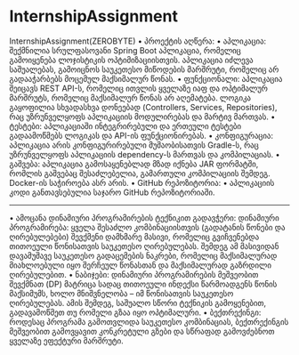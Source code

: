 # InternshipAssignment
InternshipAssignment(ZEROBYTE)
•	პროექტის აღწერა:
•	აპლიკაცია: შექმნილია სრულფასოვანი Spring Boot აპლიკაცია, რომელიც გამოიყენება ლოჯისტიკის ოპტიმიზაციისთვის. აპლიკაცია იძლევა საშუალებას, გამოიცნოს საუკეთესო მიწოდების მარშრუტი, რომელიც არ გადააჭარბებს მოცემულ მაქსიმალურ წონას.
•	ფუნქციონალი:
	აპლიკაცია შეიცავს REST API-ს, რომელიც ითვლის ყველაზე იაფ და ოპტიმალურ მარშრუტს, რომელიც მაქსიმალურ წონას არ აღემატება.
	ლოგიკა გაყოფილია სხვადასხვა დონეებად (Controllers, Services, Repositories), რაც უზრუნველყოფს აპლიკაციის მოდულირებას და მარტივ მართვას.
•	ტესტები:
	აპლიკაციაში ინტეგრირებული და ერთეული ტესტები გადაამოწმებს ლოგიკას და API-ის ფუნქციონირებას.
•	კონფიგურაცია:
	აპლიკაცია არის კონფიგურირებული მუშაობისათვის Gradle-ს, რაც უზრუნველყოფს აპლიკაციის dependency-ს მართვას და კომპილაციას.
•	გაშვება:
	აპლიკაცია გამოსაყენებლად მზად იქნება JAR ფორმატში, რომლის გაშვებაც შესაძლებელია, გამართული კომპილაციის შემდეგ. Docker-ის საჭიროება ასრ არის.
•	GitHub რეპოზიტორია:
•	აპლიკაციის კოდი განთავსებულია საჯარო GitHub რეპოზიტორიაში.
________________________________________
•	ამოცანა დინამიური პროგრამირების ტექნიკით გადავჭერი:
	დინამიური პროგრამირება:
	ყველა შესაძლო კომბინაციისთვის (გადატანის წონები და ღირებულებები) შევქმენი დამხმარე მასივი, რომელიც გვიჩვენებდა თითოეული წონისათვის საუკეთესო ღირებულებას.
	შემდეგ ამ მასივიდან დავამუშავე საუკეთესო გადაცემების ნაკრები, რომელიც მაქსიმალურად მიახლოებული იყო შერჩეულ წონასთან და მაქსიმალურად გაზრდილი ღირებულებით.
•	ნაბიჯები:
	დინამიური პროგრამირების მეშვეობით შევქმნათ (DP) მატრიცა სადაც თითოეული ინდექსი წარმოადგენს წონის მაქსიმუმს, ხოლო მნიშვნელობა – იმ წონისათვის საუკეთესო ღირებულებას.
	ამის შემდეგ, საშუალო სწორი ტექნიკის გამოყენებით, გადავამოწმეთ თუ რომელი გზაა იყო ოპტიმალური.
•	ბექთრექინგი:
	როდესაც პროგრამა გამოთვლიდა საუკეთესო კომბინაციას, ბექთრექინგის მეშვეობით გამოვყავით კონკრეტული გზები და სწრაფად გამოვძებნოთ ყველაზე ეფექტური მარშრუტი.


